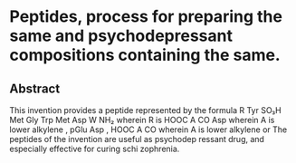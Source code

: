 # Peptides, process for preparing the same and psychodepressant compositions containing the same.

## Abstract
This invention provides a peptide represented by the formula R Tyr SO₃H Met Gly Trp Met Asp W NH₂ wherein R is HOOC A CO Asp wherein A is lower alkylene , pGlu Asp , HOOC A CO wherein A is lower alkylene or The peptides of the invention are useful as psychodep ressant drug, and especially effective for curing schi zophrenia.